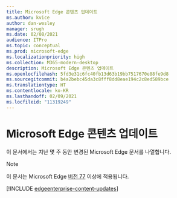 ```yaml
---
title: Microsoft Edge 콘텐츠 업데이트
ms.author: kvice
author: dan-wesley
manager: srugh
ms.date: 02/08/2021
audience: ITPro
ms.topic: conceptual
ms.prod: microsoft-edge
ms.localizationpriority: high
ms.collection: M365-modern-desktop
description: Microsoft Edge 콘텐츠 업데이트
ms.openlocfilehash: 5fd3e31c6fc40fb13d63b19bb7517670e88fe9d8
ms.sourcegitcommit: b4a2bebc45da3c8fff8dd8eae194c2c8ed589bce
ms.translationtype: HT
ms.contentlocale: ko-KR
ms.lasthandoff: 02/09/2021
ms.locfileid: "11319249"
---
```

# Microsoft Edge 콘텐츠 업데이트

이 문서에서는 지난 몇 주 동안 변경된 Microsoft Edge 문서를 나열합니다.


> [!NOTE]
> 이 문서는 Microsoft Edge [버전 77](https://support.microsoft.com/help/4027011/microsoft-edge-find-out-which-version-you-have?ocid=MicrosoftStore-EdgeVersion) 이상에 적용됩니다.

[!INCLUDE [edgeenterprise-content-updates](./includes/edgeenterprise-content-updates.md)]
